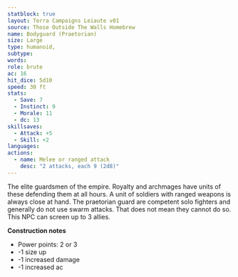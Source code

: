 ```yaml
---
statblock: true
layout: Terra Campaigns Leiaute v01
source: Those Outside The Walls Homebrew
name: Bodyguard (Praetorian)
size: Large
type: humanoid,
subtype:
words: 
role: brute
ac: 16
hit_dice: 5d10
speed: 30 ft
stats:
  - Save: 7
  - Instinct: 9
  - Morale: 11
  - dc: 13
skillsaves:
  - Attack: +5
  - Skill: +2
languages: 
actions:
  - name: Melee or ranged attack
    desc: "2 attacks, each 9 (2d8)"
---
```


The elite guardsmen of the empire. Royalty and archmages have units of these defending them at all hours. A unit of soldiers with ranged weapons is always close at hand. The praetorian guard are competent solo fighters and generally do not use swarm attacks. That does not mean they cannot do so. This NPC can screen up to 3 allies.

**Construction notes**
- Power points: 2 or 3
- -1 size up
- -1 increased damage
- -1 increased ac
